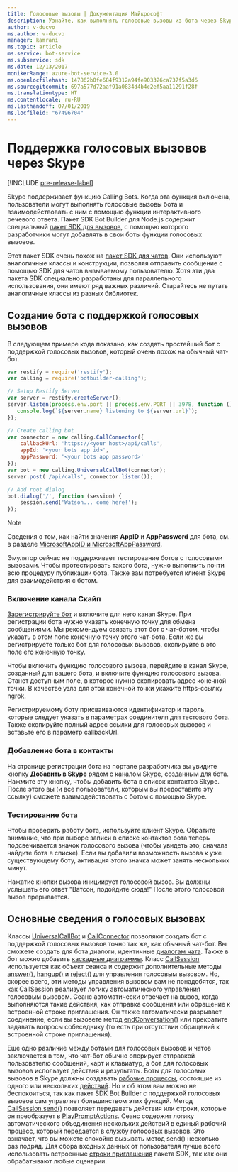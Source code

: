 ```yaml
---
title: Голосовые вызовы | Документация Майкрософт
description: Узнайте, как выполнять голосовые вызовы из бота через Skype с помощью Node.js
author: v-ducvo
ms.author: v-ducvo
manager: kamrani
ms.topic: article
ms.service: bot-service
ms.subservice: sdk
ms.date: 12/13/2017
monikerRange: azure-bot-service-3.0
ms.openlocfilehash: 147862b0fe684f9312a94fe903326ca737f5a3d6
ms.sourcegitcommit: 697a577d72aaf91a0834d4b4c2ef5aa11291f28f
ms.translationtype: HT
ms.contentlocale: ru-RU
ms.lasthandoff: 07/01/2019
ms.locfileid: "67496704"
---
```

# <a name="support-audio-calls-with-skype"></a>Поддержка голосовых вызовов через Skype

[!INCLUDE [pre-release-label](../includes/pre-release-label-v3.md)]

Skype поддерживает функцию Calling Bots.  Когда эта функция включена, пользователи могут выполнять голосовые вызовы бота и взаимодействовать с ним с помощью функции интерактивного речевого ответа.  Пакет SDK Bot Builder для Node.js содержит специальный [пакет SDK для вызовов][calling_sdk], с помощью которого разработчики могут добавлять в свои боты функции голосовых вызовов.   

Этот пакет SDK очень похож на [пакет SDK для чатов][chat_sdk]. Они используют аналогичные классы и конструкции, позволяя отправить сообщение с помощью SDK для чатов вызываемому пользователю.  Хотя эти два пакета SDK специально разработаны для параллельного использования, они имеют ряд важных различий. Старайтесь не путать аналогичные классы из разных библиотек.  

## <a name="create-a-calling-bot"></a>Создание бота с поддержкой голосовых вызовов
В следующем примере кода показано, как создать простейший бот с поддержкой голосовых вызовов, который очень похож на обычный чат-бот. 

```javascript
var restify = require('restify');
var calling = require('botbuilder-calling');

// Setup Restify Server
var server = restify.createServer();
server.listen(process.env.port || process.env.PORT || 3978, function () {
   console.log(`${server.name} listening to ${server.url}`); 
});

// Create calling bot
var connector = new calling.CallConnector({
    callbackUrl: 'https://<your host>/api/calls',
    appId: '<your bots app id>',
    appPassword: '<your bots app password>'
});
var bot = new calling.UniversalCallBot(connector);
server.post('/api/calls', connector.listen());

// Add root dialog
bot.dialog('/', function (session) {
    session.send('Watson... come here!');
});
```

> [!NOTE]
> Сведения о том, как найти значения **AppID** и **AppPassword** для бота, см. в разделе [MicrosoftAppID и MicrosoftAppPassword](~/bot-service-manage-overview.md#microsoftappid-and-microsoftapppassword).

Эмулятор сейчас не поддерживает тестирование ботов с голосовыми вызовами. Чтобы протестировать такого бота, нужно выполнить почти всю процедуру публикации бота.  Также вам потребуется клиент Skype для взаимодействия с ботом. 

### <a name="enable-the-skype-channel"></a>Включение канала Скайп
[Зарегистрируйте бот](../bot-service-quickstart-registration.md) и включите для него канал Skype. При регистрации бота нужно указать конечную точку для обмена сообщениями. Мы рекомендуем связать этот бот с чат-ботом, чтобы указать в этом поле конечную точку этого чат-бота.  Если же вы регистрируете только бот для голосовых вызовов, скопируйте в это поле его конечную точку.  

Чтобы включить функцию голосового вызова, перейдите в канал Skype, созданный для вашего бота, и включите функцию голосового вызова. Станет доступным поле, в которое нужно скопировать адрес конечной точки. В качестве узла для этой конечной точки укажите https-ссылку ngrok.

Регистрируемому боту присваиваются идентификатор и пароль, которые следует указать в параметрах соединителя для тестового бота. Также скопируйте полный адрес ссылки для голосовых вызовов и вставьте его в параметр callbackUrl.

### <a name="add-bot-to-contacts"></a>Добавление бота в контакты
На странице регистрации бота на портале разработчика вы увидите кнопку **Добавить в Skype** рядом с каналом Skype, созданным для бота. Нажмите эту кнопку, чтобы добавить бота в список контактов Skype.  После этого вы (и все пользователи, которым вы предоставите эту ссылку) сможете взаимодействовать с ботом с помощью Skype.

### <a name="test-your-bot"></a>Тестирование бота
Чтобы проверить работу бота, используйте клиент Skype. Обратите внимание, что при выборе записи в списке контактов бота теперь подсвечивается значок голосового вызова (чтобы увидеть это, сначала найдите бота в списке).  Если вы добавили возможность вызова к уже существующему боту, активация этого значка может занять нескольких минут.  

Нажатие кнопки вызова инициирует голосовой вызов. Вы должны услышать его ответ "Ватсон, подойдите сюда!" После этого голосовой вызов прерывается.

## <a name="calling-basics"></a>Основные сведения о голосовых вызовах
Классы [UniversalCallBot](http://docs.botframework.com/node/builder/calling-reference/classes/_botbuilder_d_.universalcallbot) и [CallConnector](http://docs.botframework.com/node/builder/calling-reference/classes/_botbuilder_d_.callconnector) позволяют создать бот с поддержкой голосовых вызовов точно так же, как обычный чат-бот. Вы сможете создать для бота диалоги, идентичные [диалогам чата](bot-builder-nodejs-manage-conversation-flow.md). Также в бот можно добавить [каскадные диаграммы](bot-builder-nodejs-prompts.md). Класс [CallSession](http://docs.botframework.com/node/builder/calling-reference/classes/_botbuilder_d_.callsession) используется как объект сеанса и содержит дополнительные методы [answer()](http://docs.botframework.com/node/builder/calling-reference/classes/_botbuilder_d_.callsession#answer), [hangup()](http://docs.botframework.com/node/builder/calling-reference/classes/_botbuilder_d_.callsession#hangup) и [reject()](http://docs.botframework.com/node/builder/calling-reference/classes/_botbuilder_d_.callsession#reject) для управления голосовым вызовом. Но, скорее всего, эти методы управления вызовом вам не понадобятся, так как CallSession реализует логику автоматического управления голосовым вызовом. Сеанс автоматически отвечает на вызов, когда выполняются такие действия, как отправка сообщения или обращение к встроенной строке приглашения. Он также автоматически разрывает соединение, если вы вызовете метод [endConversation()](http://docs.botframework.com/node/builder/calling-reference/classes/_botbuilder_d_.callsession#endconversation) или прекратите задавать вопросы собеседнику (то есть при отсутствии обращений к встроенной строке приглашения).

Еще одно различие между ботами для голосовых вызовов и чатов заключается в том, что чат-бот обычно оперирует отправкой пользователю сообщений, карт и клавиатур, а бот для голосовых вызовов использует действия и результаты. Боты для голосовых вызовов в Skype должны создавать [рабочие процессы](http://docs.botframework.com/node/builder/calling-reference/interfaces/_botbuilder_d_.iworkflow), состоящие из одного или нескольких [действий](http://docs.botframework.com/node/builder/calling-reference/interfaces/_botbuilder_d_.iaction).  Но и об этом вам можно не беспокоиться, так как пакет SDK Bot Builder с поддержкой голосовых вызовов сам управляет большинством этих функций. Метод [CallSession.send()](http://docs.botframework.com/node/builder/calling-reference/classes/_botbuilder_d_.callsession#send) позволяет передавать действия или строки, которые он преобразует в [PlayPromptActions](http://docs.botframework.com/node/builder/calling-reference/classes/_botbuilder_d_.playpromptaction).  Сеанс содержит логику автоматического объединения нескольких действий в единый рабочий процесс, который передается в службу голосовых вызовов. Это означает, что вы можете спокойно вызывать метод send() несколько раз подряд.  Для сбора входных данных от пользователя лучше всего использовать встроенные [строки приглашения](bot-builder-nodejs-prompts.md) пакета SDK, так как они обрабатывают любые сценарии.  

[calling_sdk]: http://docs.botframework.com/node/builder/calling-reference/modules/_botbuilder_d_
[chat_sdk]: http://docs.botframework.com/node/builder/chat-reference/modules/_botbuilder_d_
